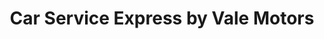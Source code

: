 ---
title: "Car Service Express by Vale Motors"
url: /ciudad-de-panama/car-service-express-by-vale-motors/
shop: reparación de automóviles
---